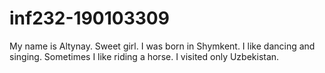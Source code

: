 # inf232-190103309
My name is Altynay.
Sweet girl.
I was born in Shymkent.
I like dancing and singing.
Sometimes I like riding a horse.
I visited only Uzbekistan.
